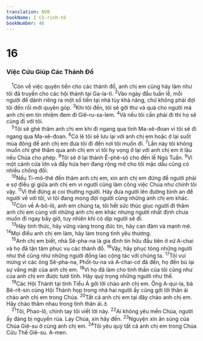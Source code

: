 ```yaml
---
translation: NVB
bookName: I Cô-rinh-tô 
bookNumber: 46
---
```


<div class="title"><h1>16</h1><h3>Việc Cứu Giúp Các Thánh Đồ </h3></div>
<span class="verse 1co_16_1"> <sup>1</sup>Còn về việc quyên tiền cho các thánh đồ, anh chị em cũng hãy làm như tôi đã truyền cho các hội thánh tại Ga-la-ti. </span>
<span class="verse 1co_16_2"><sup>2</sup>Vào ngày đầu tuần lễ, mỗi người để dành riêng ra một số tiền tại nhà tùy khả năng, chứ không phải đợi tôi đến rồi mới quyên góp. </span>
<span class="verse 1co_16_3"><sup>3</sup>Khi tôi đến, tôi sẽ gởi thư và quà cho người mà anh chị em tín nhiệm đem đi Giê-ru-sa-lem. </span>
<span class="verse 1co_16_4"><sup>4</sup>Và nếu tôi cần phải đi thì họ sẽ cùng đi với tôi. <br/></span>
<span class="verse 1co_16_5"> <sup>5</sup>Tôi sẽ ghé thăm anh chị em khi đi ngang qua tỉnh Ma-xê-đoan vì tôi sẽ đi ngang qua Ma-xê-đoan. </span>
<span class="verse 1co_16_6"><sup>6</sup>Có lẽ tôi sẽ lưu lại với anh chị em hoặc ở lại suốt mùa đông để anh chị em đưa tôi đi đến nơi tôi muốn đi. </span>
<span class="verse 1co_16_7"><sup>7</sup>Lần này tôi không muốn chỉ ghé thăm qua anh chị em vì tôi hy vọng ở lại với anh chị em ít lâu nếu Chúa cho phép. </span>
<span class="verse 1co_16_8"><sup>8</sup>Tôi sẽ ở lại thành Ê-phê-sô cho đến lễ Ngũ Tuần. </span>
<span class="verse 1co_16_9"><sup>9</sup>Vì một cánh cửa lớn và đầy hứa hẹn đang rộng mở cho tôi mặc dầu cũng có nhiều chống đối. <br/></span>
<span class="verse 1co_16_10"> <sup>10</sup>Nếu Ti-mô-thê đến thăm anh chị em, xin anh chị em đừng để người phải e sợ điều gì giữa anh chị em vì người cũng làm công việc Chúa như chính tôi vậy. </span>
<span class="verse 1co_16_11"><sup>11</sup>Vì thế đừng ai coi thường người. Hãy đưa người lên đường bình an để người về với tôi, vì tôi đang mong đợi người cùng những anh chị em khác. <br/></span>
<span class="verse 1co_16_12"> <sup>12</sup>Còn về A-bô-lô, anh em chúng ta, tôi hết sức thúc giục người đi thăm anh chị em cùng với những anh chị em khác nhưng người nhất định chưa muốn đi ngay bây giờ, tuy nhiên khi có dịp người sẽ đi. <br/></span>
<span class="verse 1co_16_13"> <sup>13</sup>Hãy tỉnh thức, hãy vững vàng trong đức tin, hãy can đảm và mạnh mẽ. </span>
<span class="verse 1co_16_14"><sup>14</sup>Mọi điều anh chị em làm, hãy làm trong tình yêu thương. <br/></span>
<span class="verse 1co_16_15"> <sup>15</sup>Anh chị em biết, nhà Sê-pha-na là gia đình tín hữu đầu tiên ở xứ A-chai và họ đã tận tâm phục vụ các thánh đồ. </span>
<span class="verse 1co_16_16"><sup>16</sup>Vậy, hãy phục tòng những người như thế cũng như những người đồng lao cộng tác với chúng ta. </span>
<span class="verse 1co_16_17"><sup>17</sup>Tôi vui mừng vì các ông Sê-pha-na, Phốt-tu-na và A-chai-cơ đã đến, họ đền bù lại sự vắng mặt của anh chị em. </span>
<span class="verse 1co_16_18"><sup>18</sup>Vì họ đã làm cho tinh thần của tôi cũng như của anh chị em được tươi tỉnh. Hãy quý trọng những người như thế. <br/></span>
<span class="verse 1co_16_19"> <sup>19</sup>Các Hội Thánh tại tỉnh Tiểu Á gởi lời chào anh chị em. Ông A-qui-la, bà Bê-rít-sin cùng Hội Thánh họp trong nhà hai người ấy cũng gởi lời thân ái chào anh chị em trong Chúa. </span>
<span class="verse 1co_16_20"><sup>20</sup>Tất cả anh chị em tại đây chào anh chị em. Hãy chào thăm nhau trong tình thân ái.<a data-toggle="tooltip" data-placement="bottom" title="Nt: bằng cái hôn thánh">⚓</a><br/></span>
<span class="verse 1co_16_21"> <sup>21</sup>Tôi, Phao-lô, chính tay tôi viết lời này. </span>
<span class="verse 1co_16_22"><sup>22</sup>Ai không yêu mến Chúa, người ấy đáng bị nguyền rủa. Lạy Chúa, xin hãy đến. </span>
<span class="verse 1co_16_23"><sup>23</sup>Nguyện xin ân sủng của Chúa Giê-su ở cùng anh chị em. </span>
<span class="verse 1co_16_24"><sup>24</sup>Tôi yêu quý tất cả anh chị em trong Chúa Cứu Thế Giê-su. A-men. <br/></span>
